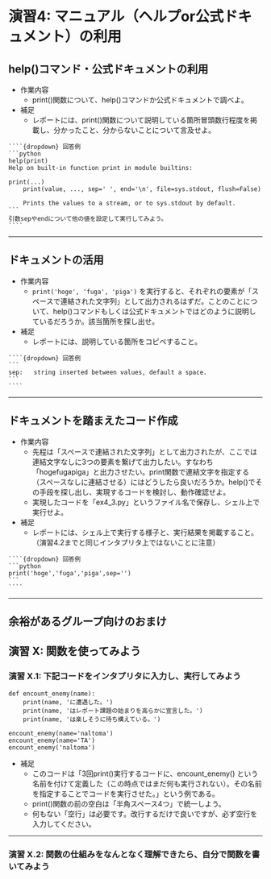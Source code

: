 # 演習4: マニュアル（ヘルプor公式ドキュメント）の利用

## help()コマンド・公式ドキュメントの利用
- 作業内容
  - print()関数について、help()コマンドか公式ドキュメントで調べよ。
- 補足
  - レポートには、print()関数について説明している箇所冒頭数行程度を掲載し、分かったこと、分からないことについて言及せよ。

`````{admonition} 補足
````{dropdown} 回答例
```python
help(print)
Help on built-in function print in module builtins:

print(...)
    print(value, ..., sep=' ', end='\n', file=sys.stdout, flush=False)

    Prints the values to a stream, or to sys.stdout by default.
```
引数sepやendについて他の値を設定して実行してみよう。
````
`````

---
## ドキュメントの活用
- 作業内容
  - ``print('hoge', 'fuga', 'piga')`` を実行すると、それぞれの要素が「スペースで連結された文字列」として出力されるはずだ。ことのことについて、help()コマンドもしくは公式ドキュメントではどのように説明しているだろうか。該当箇所を探し出せ。
- 補足
  - レポートには、説明している箇所をコピペすること。

`````{admonition} 補足
````{dropdown} 回答例
```
sep:   string inserted between values, default a space.
```
````
`````

---
## ドキュメントを踏まえたコード作成
- 作業内容
  - 先程は「スペースで連結された文字列」として出力されたが、ここでは連結文字なしに3つの要素を繋げて出力したい。すなわち「hogefugapiga」と出力させたい。print関数で連結文字を指定する（スペースなしに連結させる）にはどうしたら良いだろうか。help()でその手段を探し出し、実現するコードを検討し、動作確認せよ。
  - 実現したコードを「ex4_3.py」というファイル名で保存し、シェル上で実行せよ。
- 補足
  - レポートには、シェル上で実行する様子と、実行結果を掲載すること。（演習4.2までと同じインタプリタ上ではないことに注意）

`````{admonition} 補足
````{dropdown} 回答例
```python
print('hoge','fuga','piga',sep='')
```
````
`````

---
## 余裕があるグループ向けのおまけ
## 演習 X: 関数を使ってみよう
### 演習 X.1: 下記コードをインタプリタに入力し、実行してみよう
```
def encount_enemy(name):
    print(name, 'に遭遇した。')
    print(name, 'はレポート課題の始まりを高らかに宣言した。')
    print(name, 'は楽しそうに待ち構えている。')

encount_enemy(name='naltoma')
encount_enemy(name='TA')
encount_enemy('naltoma')
```
- 補足
  - このコードは「3回print()実行するコードに、encount_enemy() という名前を付けて定義した（この時点ではまだ何も実行されない）。その名前を指定することでコードを実行させた。」という例である。
  - print()関数の前の空白は「半角スペース4つ」で統一しよう。
  - 何もない「空行」は必要です。改行するだけで良いですが、必ず空行を入力してください。

---
### 演習 X.2: 関数の仕組みをなんとなく理解できたら、自分で関数を書いてみよう
